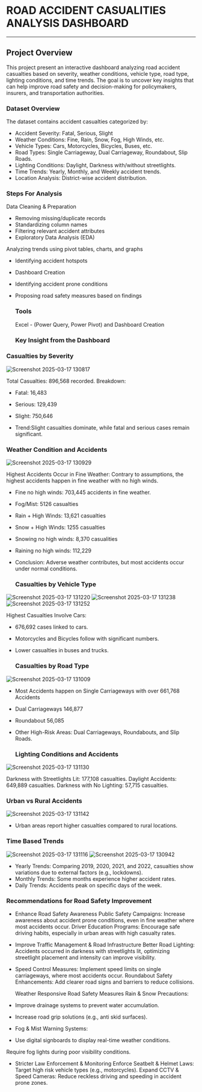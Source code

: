 # ROAD ACCIDENT CASUALITIES ANALYSIS DASHBOARD
---
## Project Overview
 This project present an interactive dashboard analyzing road accident casualties based on severity, weather conditions, vehicle type, road type, lighting conditions, and time trends. The goal is to uncover key insights that can help improve road safety and decision-making for policymakers, insurers, and transportation authorities.
 
 ### Dataset Overview
 The dataset contains accident casualties categorized by:
- Accident Severity: Fatal, Serious, Slight
- Weather Conditions: Fine, Rain, Snow, Fog, High Winds, etc.
- Vehicle Types: Cars, Motorcycles, Bicycles, Buses, etc.
- Road Types: Single Carriageway, Dual Carriageway, Roundabout, Slip Roads.
- Lighting Conditions: Daylight, Darkness with/without streetlights.
- Time Trends: Yearly, Monthly, and Weekly accident trends.
- Location Analysis: District-wise accident distribution.

### Steps For Analysis
 Data Cleaning & Preparation
- Removing missing/duplicate records
- Standardizing column names
- Filtering relevant accident attributes
- Exploratory Data Analysis (EDA)

Analyzing trends using pivot tables, charts, and graphs
- Identifying accident hotspots
- Dashboard Creation
- Identifying accident prone conditions
- Proposing road safety measures based on findings

  ### Tools
  Excel - (Power Query, Power Pivot) and Dashboard Creation

  ### Key Insight from the Dashboard

### Casualties by Severity

![Screenshot 2025-03-17 130817](https://github.com/user-attachments/assets/61935a29-43a1-4fa7-8a39-432f2cddce4a)

Total Casualties: 896,568 recorded.
Breakdown:
- Fatal: 16,483
- Serious: 129,439
- Slight: 750,646

- Trend:Slight casualties dominate, while fatal and serious cases remain significant.
  

### Weather Condition and Accidents

![Screenshot 2025-03-17 130929](https://github.com/user-attachments/assets/1f052de5-c6fe-4fc8-a0dd-05fc92f75ac1)

Highest Accidents Occur in Fine Weather: Contrary to assumptions, the highest accidents happen in fine weather with no high winds.
- Fine no high winds: 703,445 accidents in fine weather.
- Fog/Mist: 5126 casualties
- Rain + High Winds: 13,621 casualties
- Snow + High Winds: 1255 casualties
- Snowing no high winds: 8,370 casualities
- Raining no high winds: 112,229

- Conclusion: Adverse weather contributes, but most accidents occur under normal conditions.

  ### Casualties by Vehicle Type
![Screenshot 2025-03-17 131220](https://github.com/user-attachments/assets/2ec671f6-8ab6-486e-9569-22b25230bdd8) ![Screenshot 2025-03-17 131238](https://github.com/user-attachments/assets/ac7026ba-dbdc-4260-b8fb-cc715f2a9239) ![Screenshot 2025-03-17 131252](https://github.com/user-attachments/assets/546a75d0-2ef3-4fa0-993a-e5e3f2a762fe)

Highest Casualties Involve Cars:
- 676,692 cases linked to cars.
- Motorcycles and Bicycles follow with significant numbers.
- Lower casualties in buses and trucks.

  ###  Casualties by Road Type
![Screenshot 2025-03-17 131009](https://github.com/user-attachments/assets/b55812d5-13e5-4dc2-8f94-e63713424c5b)

- Most Accidents happen on Single Carriageways with over 661,768 Accidents
- Dual Carriageways 146,877
- Roundabout 56,085
- Other High-Risk Areas: Dual Carriageways, Roundabouts, and Slip Roads.

  ### Lighting Conditions and Accidents
![Screenshot 2025-03-17 131130](https://github.com/user-attachments/assets/9b8a653a-b1a7-4f44-92b5-8a37119a1f0e)

  Darkness with Streetlights Lit: 177,108 casualties.
Daylight Accidents: 649,889 casualties.
Darkness with No Lighting: 57,715 casualties.

### Urban vs Rural Accidents

![Screenshot 2025-03-17 131142](https://github.com/user-attachments/assets/dfa6203d-3e5d-4cee-ae54-1b65c925e0ce)
- Urban areas report higher casualties compared to rural locations.

 ### Time Based Trends
![Screenshot 2025-03-17 131116](https://github.com/user-attachments/assets/f9ce0e43-a020-49a1-809f-67e5d47ac74e)
![Screenshot 2025-03-17 130942](https://github.com/user-attachments/assets/53552ae9-b6bf-4f43-9cad-e57fed9110d4)

 - Yearly Trends: Comparing 2019, 2020, 2021, and 2022, casualties show variations due to external factors (e.g., lockdowns).
 - Monthly Trends: Some months experience higher accident rates.
 - Daily Trends: Accidents peak on specific days of the week.

###  Recommendations for Road Safety Improvement
- Enhance Road Safety Awareness
Public Safety Campaigns: Increase awareness about accident prone conditions, even in fine weather where most accidents occur.
Driver Education Programs: Encourage safe driving habits, especially in urban areas with high casualty rates.
- Improve Traffic Management & Road Infrastructure
Better Road Lighting: Accidents occurred in darkness with streetlights lit, optimizing streetlight placement and intensity can improve visibility.
- Speed Control Measures: Implement speed limits on single carriageways, where most accidents occur.
Roundabout Safety Enhancements: Add clearer road signs and barriers to reduce collisions.

   Weather Responsive Road Safety Measures
Rain & Snow Precautions:
- Improve drainage systems to prevent water accumulation.
- Increase road grip solutions (e.g., anti skid surfaces).
- Fog & Mist Warning Systems:
- Use digital signboards to display real-time weather conditions.

Require fog lights during poor visibility conditions.
- Stricter Law Enforcement & Monitoring
Enforce Seatbelt & Helmet Laws: Target high risk vehicle types (e.g., motorcycles).
Expand CCTV & Speed Cameras: Reduce reckless driving and speeding in accident prone zones.
